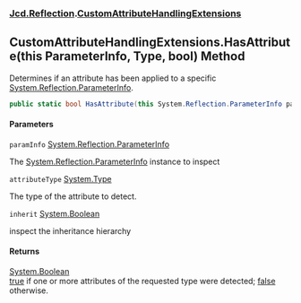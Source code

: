 ### [Jcd.Reflection](Jcd.Reflection.md 'Jcd.Reflection').[CustomAttributeHandlingExtensions](Jcd.Reflection.CustomAttributeHandlingExtensions.md 'Jcd.Reflection.CustomAttributeHandlingExtensions')

## CustomAttributeHandlingExtensions.HasAttribute(this ParameterInfo, Type, bool) Method

Determines if an attribute has been applied to a
specific [System.Reflection.ParameterInfo](https://docs.microsoft.com/en-us/dotnet/api/System.Reflection.ParameterInfo 'System.Reflection.ParameterInfo').

```csharp
public static bool HasAttribute(this System.Reflection.ParameterInfo paramInfo, System.Type attributeType, bool inherit=false);
```

#### Parameters

<a name='Jcd.Reflection.CustomAttributeHandlingExtensions.HasAttribute(thisSystem.Reflection.ParameterInfo,System.Type,bool).paramInfo'></a>

`paramInfo` [System.Reflection.ParameterInfo](https://docs.microsoft.com/en-us/dotnet/api/System.Reflection.ParameterInfo 'System.Reflection.ParameterInfo')

The [System.Reflection.ParameterInfo](https://docs.microsoft.com/en-us/dotnet/api/System.Reflection.ParameterInfo 'System.Reflection.ParameterInfo')
instance to inspect

<a name='Jcd.Reflection.CustomAttributeHandlingExtensions.HasAttribute(thisSystem.Reflection.ParameterInfo,System.Type,bool).attributeType'></a>

`attributeType` [System.Type](https://docs.microsoft.com/en-us/dotnet/api/System.Type 'System.Type')

The type of the attribute to detect.

<a name='Jcd.Reflection.CustomAttributeHandlingExtensions.HasAttribute(thisSystem.Reflection.ParameterInfo,System.Type,bool).inherit'></a>

`inherit` [System.Boolean](https://docs.microsoft.com/en-us/dotnet/api/System.Boolean 'System.Boolean')

inspect the inheritance hierarchy

#### Returns

[System.Boolean](https://docs.microsoft.com/en-us/dotnet/api/System.Boolean 'System.Boolean')  
[true](https://docs.microsoft.com/en-us/dotnet/csharp/language-reference/builtin-types/bool 'https://docs.microsoft.com/en-us/dotnet/csharp/language-reference/builtin-types/bool')
if one or more attributes of the requested type were
detected; [false](https://docs.microsoft.com/en-us/dotnet/csharp/language-reference/builtin-types/bool 'https://docs.microsoft.com/en-us/dotnet/csharp/language-reference/builtin-types/bool')
otherwise.